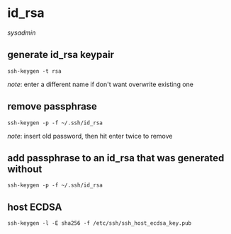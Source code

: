 # id_rsa

*sysadmin*

## generate id_rsa keypair

```
ssh-keygen -t rsa
```

*note*: enter a different name if don't want overwrite existing one

## remove passphrase

```
ssh-keygen -p -f ~/.ssh/id_rsa
```

*note*: insert old password, then hit enter twice to remove

## add passphrase to an id_rsa that was generated without

```
ssh-keygen -p -f ~/.ssh/id_rsa
```

## host ECDSA

```
ssh-keygen -l -E sha256 -f /etc/ssh/ssh_host_ecdsa_key.pub
```
